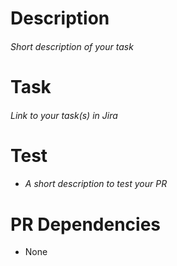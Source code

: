 # Description

###### _Short description of your task_

# Task

###### _Link to your task(s) in Jira_

# Test

- ###### _A short description to test your PR_

# PR Dependencies

- None
